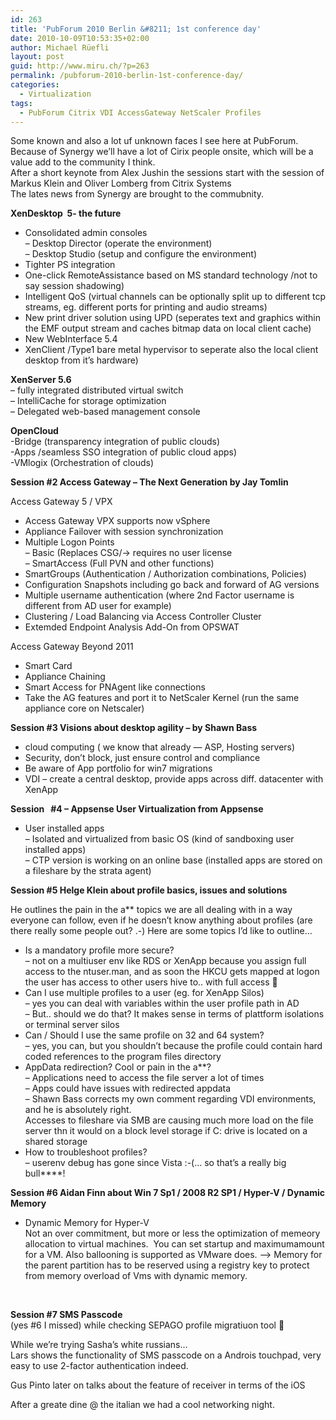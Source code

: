 ```yaml
---
id: 263
title: 'PubForum 2010 Berlin &#8211; 1st conference day'
date: 2010-10-09T10:53:35+02:00
author: Michael Rüefli
layout: post
guid: http://www.miru.ch/?p=263
permalink: /pubforum-2010-berlin-1st-conference-day/
categories:
  - Virtualization
tags:
  - PubForum Citrix VDI AccessGateway NetScaler Profiles
---
```

Some known and also a lot uf unknown faces I see here at PubForum. Because of Synergy we&#8217;ll have a lot of Cirix people onsite, which will be a value add to the community I think.  
After a short keynote from Alex Jushin the sessions start with the session of Markus Klein and Oliver Lomberg from Citrix Systems  
The lates news from Synergy are brought to the commubnity.

**XenDesktop  5- the future**

  * Consolidated admin consoles  
    &#8211; Desktop Director (operate the environment)  
    &#8211; Desktop Studio (setup and configure the environment)
  * Tighter PS integration
  * One-click RemoteAssistance based on MS standard technology /not to say session shadowing)
  * Intelligent QoS (virtual channels can be optionally split up to different tcp streams, eg. different ports for printing and audio streams)
  * New print driver solution using UPD (seperates text and graphics within the EMF output stream and caches bitmap data on local client cache)
  * New WebInterface 5.4
  * XenClient /Type1 bare metal hypervisor to seperate also the local client desktop from it&#8217;s hardware)

**XenServer 5.6**  
&#8211; fully integrated distributed virtual switch  
&#8211; IntelliCache for storage optimization  
&#8211; Delegated web-based management console

**OpenCloud**  
-Bridge (transparency integration of public clouds)  
-Apps /seamless SSO integration of public cloud apps)  
-VMlogix (Orchestration of clouds)

**Session #2 Access Gateway &#8211; The Next Generation by Jay Tomlin**

Access Gateway 5 / VPX

  * Access Gateway VPX supports now vSphere
  * Appliance Failover with session synchronization
  * Multiple Logon Points  
    &#8211; Basic (Replaces CSG/-> requires no user license  
    &#8211; SmartAccess (Full PVN and other functions)
  * SmartGroups (Authentication / Authorization combinations, Policies)
  * Configuration Snapshots including go back and forward of AG versions
  * Multiple username authentication (where 2nd Factor username is different from AD user for example)
  * Clustering / Load Balancing via Access Controller Cluster
  * Extemded Endpoint Analysis Add-On from OPSWAT

Access Gateway Beyond 2011

  * Smart Card
  * Appliance Chaining
  * Smart Access for PNAgent like connections
  * Take the AG features and port it to NetScaler Kernel (run the same appliance core on Netscaler)

**Session #3 Visions about desktop agility &#8211; by Shawn Bass**

  * cloud computing ( we know that already &#8212; ASP, Hosting servers)
  * Security, don&#8217;t block, just ensure control and compliance
  * Be aware of App portfolio for win7 migrations
  * VDI &#8211; create a central desktop, provide apps across diff. datacenter with XenApp

**Session   #4 &#8211; Appsense User Virtualization from Appsense**

  * User installed apps  
    &#8211; Isolated and virtualized from basic OS (kind of sandboxing user installed apps)  
    &#8211; CTP version is working on an online base (installed apps are stored on a fileshare by the strata agent)

**Session #5 Helge Klein about profile basics, issues and solutions**

He outlines the pain in the a** topics we are all dealing with in a way everyone can follow, even if he doesn&#8217;t know anything about profiles (are there really some people out? .-) Here are some topics I&#8217;d like to outline&#8230;

  * Is a mandatory profile more secure?  
    &#8211; not on a multiuser env like RDS or XenApp because you assign full access to the ntuser.man, and as soon the HKCU gets mapped at logon the user has access to other users hive to.. with full access 🙁
  * Can I use multiple profiles to a user (eg. for XenApp Silos)  
    &#8211; yes you can deal with variables within the user profile path in AD  
    &#8211; But.. should we do that? It makes sense in terms of plattform isolations or terminal server silos
  * Can / Should I use the same profile on 32 and 64 system?  
    &#8211; yes, you can, but you shouldn&#8217;t because the profile could contain hard coded references to the program files directory
  * AppData redirection? Cool or pain in the a**?  
    &#8211; Applications need to access the file server a lot of times  
    &#8211; Apps could have issues with redirected appdata  
    &#8211; Shawn Bass corrects my own comment regarding VDI environments, and he is absolutely right.  
    Accesses to fileshare via SMB are causing much more load on the file server thn it would on a block level storage if C: drive is located on a shared storage
  * How to troubleshoot profiles?  
    &#8211; userenv debug has gone since Vista :-(&#8230; so that&#8217;s a really big bull\****!

**Session #6 Aidan Finn about Win 7 Sp1 / 2008 R2 SP1 / Hyper-V / Dynamic Memory**

  * Dynamic Memory for Hyper-V  
    Not an over commitment, but more or less the optimization of memeory allocation to virtual machines.  You can set startup and maximumamount for a VM. Also ballooning is supported as VMware does. &#8211;> Memory for the parent partition has to be reserved using a registry key to protect from memory overload of Vms with dynamic memory.

 

**Session #7 SMS Passcode**  
(yes #6 I missed) while checking SEPAGO profile migratiuon tool 🙂

While we&#8217;re trying Sasha&#8217;s white russians&#8230;  
Lars shows the functionality of SMS passcode on a Androis touchpad, very easy to use 2-factor authentication indeed.

Gus Pinto later on talks about the feature of receiver in terms of the iOS

After a greate dine @ the italian we had a cool networking night.